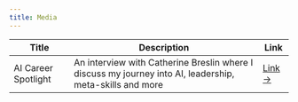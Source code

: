 ```yaml
---
title: Media
---
```


<table class="table-teal">
  <thead>
    <tr class="tr-teal">
      <th class="th-teal">Title</th>
      <th class="th-teal">Description</th>
      <th class="th-teal">Link</th>
    </tr>
  </thead>
  <tbody>
    <tr class="tr-teal">
      <td class="td-teal">AI Career Spotlight</td>
      <td class="td-teal">An interview with Catherine Breslin where I discuss my journey into AI, leadership, meta-skills and more</td>
      <td class="td-teal"><a href="https://www.linkedin.com/pulse/ai-career-spotlight-peter-wooldridge-catherine-breslin-hfzje/?trackingId=ZbMXcWTRSButGuiWfRKIHw%3D%3D" target="_blank">Link →</a></td>
    </tr>
    <!-- Add more rows here if needed, following the same structure -->
  </tbody>
</table>
